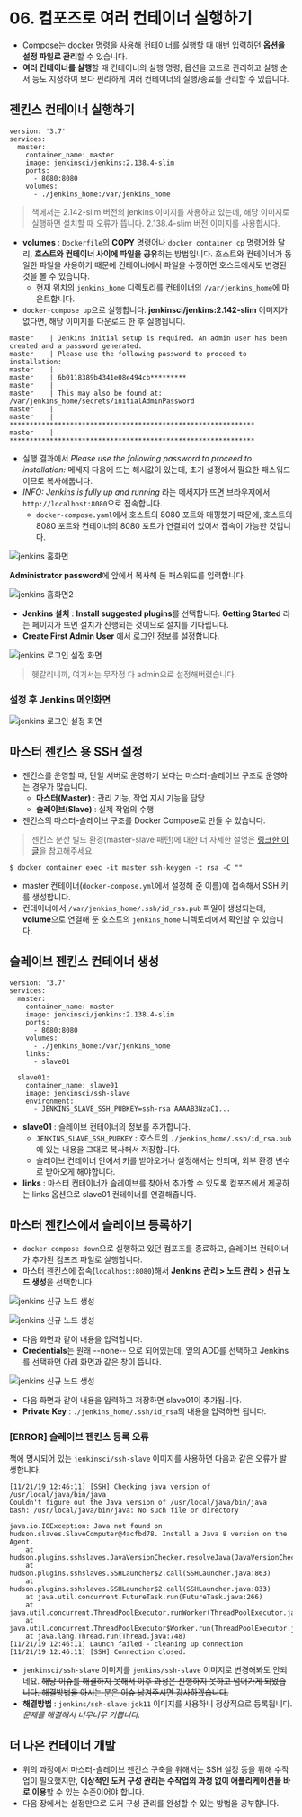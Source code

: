# 06. 컴포즈로 여러 컨테이너 실행하기
* Compose는 docker 명령을 사용해 컨테이너를 실행할 때 매번 입력하던 **옵션을 설정 파일로 관리**할 수 있습니다.
* **여러 컨테이너를 실행**할 때 컨테이너의 실행 명령, 옵션을 코드로 관리하고 실행 순서 등도 지정하여 보다 편리하게 여러 컨테이너의 실행/종료를 관리할 수 있습니다.

## 젠킨스 컨테이너 실행하기
```
version: '3.7'
services:
  master:
    container_name: master
    image: jenkinsci/jenkins:2.138.4-slim
    ports:
      - 8080:8080
    volumes:
      - ./jenkins_home:/var/jenkins_home
```

> 책에서는 2.142-slim 버전의 jenkins 이미지를 사용하고 있는데, 해당 이미지로 실행하면 설치할 때 오류가 뜹니다. 2.138.4-slim 버전 이미지를 사용합시다. 

* **volumes** : `Dockerfile`의 **COPY** 명령어나 `docker container cp` 명령어와 달리, **호스트와 컨테이너 사이에 파일을 공유**하는 방법입니다. 호스트와 컨테이너가 동일한 파일을 사용하기 때문에 컨테이너에서 파일을 수정하면 호스트에서도 변경된 것을 볼 수 있습니다.
	* 현재 위치의 `jenkins_home` 디렉토리를 컨테이너의 `/var/jenkins_home`에 마운트합니다.
* `docker-compose up`으로 실행합니다. **jenkinsci/jenkins:2.142-slim** 이미지가 없다면, 해당 이미지를 다운로드 한 후 실행됩니다. 

```
master    | Jenkins initial setup is required. An admin user has been created and a password generated.
master    | Please use the following password to proceed to installation:
master    | 
master    | 6b0118389b4341e08e494cb*********
master    | 
master    | This may also be found at: /var/jenkins_home/secrets/initialAdminPassword
master    | 
master    | *************************************************************
master    | *************************************************************
```

* 실행 결과에서 *Please use the following password to proceed to installation:* 메세지 다음에 뜨는 해시값이 있는데, 초기 설정에서 필요한 패스워드이므로 복사해둡니다. 
* *INFO: Jenkins is fully up and running* 라는 메세지가 뜨면 브라우저에서 `http://localhost:8080`으로 접속합니다. 
  * `docker-compose.yaml`에서 호스트의 8080 포트와 매핑했기 때문에, 호스트의 8080 포트와 컨테이너의 8080 포트가 연결되어 있어서 접속이 가능한 것입니다.
  
![jenkins 홈화면](../images/02_06_01.jpg)
  
**Administrator password**에 앞에서 복사해 둔 패스워드를 입력합니다.  


![jenkins 홈화면2](../images/02_06_02.jpg)

* **Jenkins 설치** :  **Install suggested plugins**를 선택합니다. **Getting Started** 라는 페이지가 뜨면 설치가 진행되는 것이므로 설치를 기다립니다. 
* **Create First Admin User** 에서 로그인 정보를 설정합니다. 

![jenkins 로그인 설정 화면](../images/02_06_03.jpg)

> 헷갈리니까, 여기서는 무작정 다 admin으로 설정해버렸습니다.

### 설정 후 Jenkins 메인화면 
![jenkins 로그인 설정 화면](../images/02_06_03.jpg)

## 마스터 젠킨스 용 SSH 설정

* 젠킨스를 운영할 때, 단일 서버로 운영하기 보다는 마스터-슬레이브 구조로 운영하는 경우가 많습니다. 
    * **마스터(Master)** :  관리 기능, 작업 지시 기능을 담당
    * **슬레이브(Slave)** : 실제 작업의 수행 
* 젠킨스의 마스터-슬레이브 구조를 Docker Compose로 만들 수 있습니다.

> 젠킨스 분산 빌드 환경(master-slave 패턴)에 대한 더 자세한 설명은 [링크한 이 글](http://blog.naver.com/PostView.nhn?blogId=rudnfskf2&logNo=221400958621&parentCategoryNo=&categoryNo=58&viewDate=&isShowPopularPosts=true&from=search)을 참고해주세요.

```
$ docker container exec -it master ssh-keygen -t rsa -C ""
```

* master 컨테이너(`docker-compose.yml`에서 설정해 준 이름)에 접속해서 SSH 키를 생성합니다.
* 컨테이너에서 `/var/jenkins_home/.ssh/id_rsa.pub` 파일이 생성되는데, **volume**으로 연결해 둔 호스트의 `jenkins_home` 디렉토리에서 확인할 수 있습니다.  

## 슬레이브 젠킨스 컨테이너 생성
```
version: '3.7'
services:
  master:
    container_name: master
    image: jenkinsci/jenkins:2.138.4-slim
    ports:
      - 8080:8080
    volumes:
      - ./jenkins_home:/var/jenkins_home
    links:
      - slave01

  slave01:
    container_name: slave01
    image: jenkinsci/ssh-slave
    environment:
      - JENKINS_SLAVE_SSH_PUBKEY=ssh-rsa AAAAB3NzaC1...
```

* **slave01** : 슬레이브 컨테이너의 정보를 추가합니다.
    * `JENKINS_SLAVE_SSH_PUBKEY` : 호스트의 `./jenkins_home/.ssh/id_rsa.pub`에 있는 내용을 그대로 복사해서 저장합니다.
    * 슬레이브 컨테이너 안에서 키를 받아오거나 설정해서는 안되며, 외부 환경 변수로 받아오게 해야합니다.
* **links** : 마스터 컨테이너가 슬레이브를 찾아서 추가할 수 있도록 컴포즈에서 제공하는 links 옵션으로 slave01 컨테이너를 연결해줍니다. 

## 마스터 젠킨스에서 슬레이브 등록하기

* `docker-compose down`으로 실행하고 있던 컴포즈를 종료하고, 슬레이브 컨테이너가 추가된 컴포즈 파일로 실행합니다.
* 마스터 젠킨스에 접속(`localhost:8080`)해서 **Jenkins 관리 > 노드 관리 > 신규 노드 생성**을 선택합니다.

![jenkins 신규 노드 생성](../images/02_06_05.jpg)

![jenkins 신규 노드 생성](../images/02_06_06.jpg)

* 다음 화면과 같이 내용을 입력합니다.
* **Credentials**는 원래 --none-- 으로 되어있는데, 옆의 ADD를 선택하고 Jenkins를 선택하면 아래 화면과 같은 창이 뜹니다.

![jenkins 신규 노드 생성](../images/02_06_07.jpg)

* 다음 화면과 같이 내용을 입력하고 저장하면 slave01이 추가됩니다.
* **Private Key** : `./jenkins_home/.ssh/id_rsa`의 내용을 입력하면 됩니다.

### [ERROR] 슬레이브 젠킨스 등록 오류
책에 명시되어 있는 `jenkinsci/ssh-slave` 이미지를 사용하면 다음과 같은 오류가 발생합니다. 

```
[11/21/19 12:46:11] [SSH] Checking java version of /usr/local/java/bin/java
Couldn't figure out the Java version of /usr/local/java/bin/java
bash: /usr/local/java/bin/java: No such file or directory

java.io.IOException: Java not found on hudson.slaves.SlaveComputer@4acfbd78. Install a Java 8 version on the Agent.
	at hudson.plugins.sshslaves.JavaVersionChecker.resolveJava(JavaVersionChecker.java:82)
	at hudson.plugins.sshslaves.SSHLauncher$2.call(SSHLauncher.java:863)
	at hudson.plugins.sshslaves.SSHLauncher$2.call(SSHLauncher.java:833)
	at java.util.concurrent.FutureTask.run(FutureTask.java:266)
	at java.util.concurrent.ThreadPoolExecutor.runWorker(ThreadPoolExecutor.java:1149)
	at java.util.concurrent.ThreadPoolExecutor$Worker.run(ThreadPoolExecutor.java:624)
	at java.lang.Thread.run(Thread.java:748)
[11/21/19 12:46:11] Launch failed - cleaning up connection
[11/21/19 12:46:11] [SSH] Connection closed.
```

* `jenkinsci/ssh-slave` 이미지를 `jenkins/ssh-slave` 이미지로 변경해봐도 안되네요. ~~해당 이슈를 해결하지 못해서 이후 과정은 진행하지 못하고 넘어가게 되었습니다. 해결방법을 아시는 분은 이슈 남겨주시면 감사하겠습니다.~~
* **해결방법** : `jenkins/ssh-slave:jdk11` 이미지를 사용하니 정상적으로 등록됩니다. *문제를 해결해서 너무너무 기쁩니다.*

## 더 나은 컨테이너 개발
* 위의 과정에서 마스터-슬레이브 젠킨스 구축을 위해서는 SSH 설정 등을 위해 수작업이 필요했지만, **이상적인 도커 구성 관리는 수작업의 과정 없이 애플리케이션을 바로 이용**할 수 있는 수준이어야 합니다.
* 다음 장에서는 설정만으로 도커 구성 관리를 완성할 수 있는 방법을 공부합니다.
